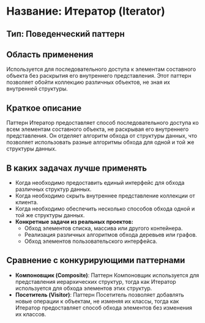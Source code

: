 # Название: Итератор (Iterator)

## Тип: Поведенческий паттерн

## Область применения
Используется для последовательного доступа к элементам составного объекта без раскрытия его внутреннего представления. 
Этот паттерн позволяет обойти коллекцию различных объектов, не зная их внутренней структуры.

## Краткое описание
Паттерн Итератор предоставляет способ последовательного доступа ко всем элементам составного объекта, не раскрывая 
его внутреннего представления. Он отделяет алгоритм обхода от структуры данных, что позволяет использовать разные 
алгоритмы обхода для одной и той же структуры данных.

## В каких задачах лучше применять
- Когда необходимо предоставить единый интерфейс для обхода различных структур данных.
- Когда необходимо скрыть внутреннее представление коллекции от клиента.
- Когда необходимо обеспечить несколько способов обхода одной и той же структуры данных.
- **Конкретные задачи из реальных проектов:**
    - Обход элементов списка, массива или другого контейнера.
    - Реализация различных алгоритмов обхода деревьев или графов.
    - Обход элементов пользовательского интерфейса.

## Сравнение с конкурирующими паттернами
- **Компоновщик (Composite)**: Паттерн Компоновщик используется для представления иерархических структур, 
    тогда как Итератор используется для обхода элементов этих структур.
- **Посетитель (Visitor)**: Паттерн Посетитель позволяет добавлять новые операции к объектам, 
    не изменяя их классы, тогда как Итератор предоставляет способ обхода элементов без изменения их классов.
